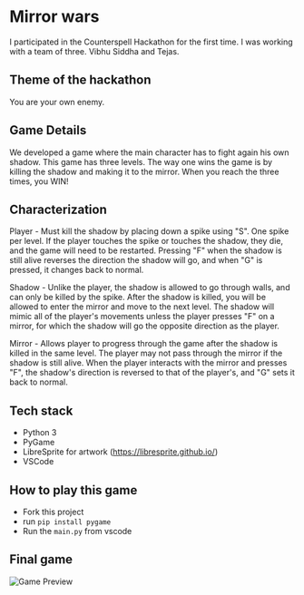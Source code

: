 # Mirror wars

I participated in the Counterspell Hackathon for the first time. I was working with a team of three. Vibhu Siddha and Tejas. 

## Theme of the hackathon
You are your own enemy.

## Game Details
We developed a game where the main character has to fight again his own shadow. This game has three levels. The way one wins the game is by killing the shadow and making it to the mirror. When you reach the three times, you WIN!

## Characterization
Player - Must kill the shadow by placing down a spike using "S". One spike per level. If the player touches the spike or touches the shadow, they die, and the game will need to be restarted. Pressing "F" when the shadow is still alive reverses the direction the shadow will go, and when "G" is pressed, it changes back to normal. 

Shadow - Unlike the player, the shadow is allowed to go through walls, and can only be killed by the spike. After the shadow is killed, you will be allowed to enter the mirror and move to the next level. The shadow will mimic all of the player's movements unless the player presses "F" on a mirror, for which the shadow will go the opposite direction as the player. 

Mirror - Allows player to progress through the game after the shadow is killed in the same level. The player may not pass through the mirror if the shadow is still alive. When the player interacts with the mirror and presses "F", the shadow's direction is reversed to that of the player's, and "G" sets it back to normal. 

## Tech stack

* Python 3
* PyGame
* LibreSprite for artwork (https://libresprite.github.io/)
* VSCode 

## How to play this game
* Fork this project
* run `pip install pygame` 
* Run the `main.py` from vscode

## Final game

![Game Preview](https://github.com/pranavganesh6/Hackclub-Counterspell-Hackathon/blob/main/character-assets/game.gif)



